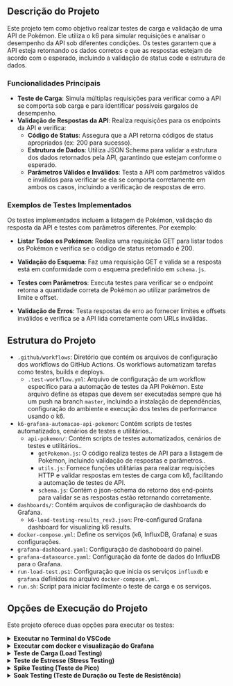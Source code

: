 ## Descrição do Projeto

Este projeto tem como objetivo realizar testes de carga e validação de uma API de Pokémon. Ele utiliza o k6 para simular requisições e analisar o desempenho da API sob diferentes condições. Os testes garantem que a API esteja retornando os dados corretos e que as respostas estejam de acordo com o esperado, incluindo a validação de status code e estrutura de dados.

### Funcionalidades Principais

- **Teste de Carga**: Simula múltiplas requisições para verificar como a API se comporta sob carga e para identificar possíveis gargalos de desempenho.
- **Validação de Respostas da API**: Realiza requisições para os endpoints da API e verifica:
  - **Código de Status**: Assegura que a API retorna códigos de status apropriados (ex: 200 para sucesso).
  - **Estrutura de Dados**: Utiliza JSON Schema para validar a estrutura dos dados retornados pela API, garantindo que estejam conforme o esperado.
  - **Parâmetros Válidos e Inválidos**: Testa a API com parâmetros válidos e inválidos para verificar se ela se comporta corretamente em ambos os casos, incluindo a verificação de respostas de erro.

### Exemplos de Testes Implementados

Os testes implementados incluem a listagem de Pokémon, validação da resposta da API e testes com parâmetros diferentes. Por exemplo:

- **Listar Todos os Pokémon**:
  Realiza uma requisição GET para listar todos os Pokémon e verifica se o código de status retornado é 200.

- **Validação do Esquema**:
  Faz uma requisição GET e valida se a resposta está em conformidade com o esquema predefinido em `schema.js`.

- **Testes com Parâmetros**:
  Executa testes para verificar se o endpoint retorna a quantidade correta de Pokémon ao utilizar parâmetros de limite e offset.

- **Validação de Erros**:
  Testa respostas de erro ao fornecer limites e offsets inválidos e verifica se a API lida corretamente com URLs inválidas.

## Estrutura do Projeto

- `.github/workflows`: Diretório que contém os arquivos de configuração dos workflows do GitHub Actions. Os workflows automatizam tarefas como testes, builds e deploys.
  - `.test-workflow.yml`: Arquivo de configuração de um workflow específico para a automação de testes da API Pokémon. Este arquivo define as etapas que devem ser executadas sempre que há um push na branch `master`, incluindo a instalação de dependências, configuração do ambiente e execução dos testes de performance usando o k6.
- `k6-grafana-automacao-api-pokemon`: Contém scripts de testes automatizados, cenários de testes e utilitários..
  - `api-pokemon/`: Contém scripts de testes automatizados, cenários de testes e utilitários..
    - `getPokemon.js`: O código realiza testes de API para a listagem de Pokémon, incluindo validação de respostas e parâmetros..
    - `utils.js`: Fornece funções utilitárias para realizar requisições HTTP e validar respostas em testes de carga com k6, facilitando a automação de testes de API.
    - `schema.js`: Contém o json-schema do retorno dos end-points para validar se as respostas estão retornando corretamente.
- `dashboards/`: Contém arquivos de configuração de dashboards do Grafana.
  - `k6-load-testing-results_rev3.json`: Pre-configured Grafana dashboard for visualizing k6 results.
- `docker-compose.yml`: Define os serviços (k6, InfluxDB, Grafana) e suas configurações.
- `grafana-dashboard.yaml`: Configuração de dashoboard do painel.
- `grafana-datasource.yaml`: Configuração da fonte de dados do InfluxDB para o Grafana.
- `run-load-test.ps1`: Configuração que inicia os serviços `influxdb` e `grafana` definidos no arquivo `docker-compose.yml`.
- `run.sh`: Script para iniciar facilmente o teste de carga e os serviços.

## Opções de Execução do Projeto

Este projeto oferece duas opções para executar os testes:

<details>
  <summary><strong>Executar no Terminal do VSCode</strong></summary>
Esta opção permite que você execute os testes diretamente no terminal do VSCode, sem a necessidade de subir o ambiente Docker.

### Pré-requisitos

1. **K6**: Certifique-se de que o K6 está instalado na sua máquina.

   - ([Instalar K6](https://dl.k6.io/msi/k6-latest-amd64.msi)) - Importante reiniciar a máquina após a instalação.

2. **Node.js**
   ([Instalar Node.js](https://nodejs.org/pt-br))

Siga os passos abaixo para rodar executar o projeto:

1. Clone o repositório:

   ```bash
   git clone https://github.com/gabrielpicagevicz/k6-grafana
   ```

2. Instale as dependências necessárias (se houver).

### Escolha como executar os testes

Você pode executar os testes de duas maneiras: individualmente ou em paralelo.

1. **Executar os testes individualmente**:

   - Utilize o seguinte comando:
     ```bash
     npm run exec-get-pokemons
     ```

2. **Executar todos os cenários em paralelo**:
   - Para executar todos os testes simultaneamente, utilize o comando abaixo. Este comando executará todos os testes que estão mapeados em `"scripts": {}` no `package.json`:
   `bash
    npm run exec-all-tests
     `
   </details>

<details>
  <summary><strong>Executar com docker e visualização do Grafana</strong></summary>
Esta opção permite que você suba o projeto em um ambiente Docker, utilizando o Grafana e o InfluxDB para coletar e visualizar os resultados dos testes de carga.

### Pré-requisitos

1. **Docker**: Certifique-se de que o Docker está instalado na sua máquina.
   - [Instalar Docker](https://docs.docker.com/get-docker/)

### Passos

1. **Clone o repositório**:

   ```bash
   git clone https://github.com/gabrielpicagevicz/k6-grafana
   ```

   Na sequência, acesse a pasta `.\k6-grafana-automacao-api-pokemon\ `

   ```bash
   cd .\k6-grafana-automacao-api-pokemon\
   ```

2. **Suba os serviços do InfluxDB e Grafana**:

   Execute o comando abaixo para iniciar os contêineres do InfluxDB e Grafana em segundo plano:

   ```bash
   docker-compose up -d influxdb grafana
   ```

3. **Execute os testes com o k6 grafana**:

   - Utilize o seguinte comando:

   ```bash
   docker-compose run k6 run /scripts/getPokemon.js
   ```

```bash
   em breve será possível executar paralelamente
```

1. **Acesse o Grafana**:

   Após a execução do teste, você pode visualizar os resultados no Grafana:

   - URL do Grafana: [http://localhost:3000/](http://localhost:3000/)
   </details>

<details>
  <summary><strong>Teste de Carga (Load Testing)</strong></summary>

Antes de implementar um teste de carga, devemos nos perguntar: o que significa desempenho no contexto de uma API? Isso influencia o tipo de teste que você deve implementar e pode significar que nem todos os cenários são necessários.

O **Teste de Carga (Load Testing)** avalia como um sistema se comporta sob uma carga esperada. O objetivo é garantir que a aplicação funcione corretamente quando várias solicitações são feitas simultaneamente.

É importante definir o tráfego normal da API e um tempo de resposta aceitável, pois você pode escrever cenários de teste para verificar se a API atende a esses critérios. Por exemplo, você pode testar com 10 usuários virtuais e verificar se as respostas estão abaixo de 200 milissegundos, executando esse teste por 5 minutos. Esse teste fornecerá uma indicação inicial de como sua API se comporta em condições normais.

### Exemplo de Teste de Carga (Load Testing)

```javascript
import http from "k6/http";
import { check, sleep } from "k6";

export const options = {
  vus: 10, // Número de usuários virtuais
  duration: "5m", // Duração do teste
  thresholds: {
    http_req_duration: ["p(95)<200"], // 95% das requisições devem ter duração abaixo de 200 milissegundos
  },
};

export default function () {
  const response = http.get("https://pokeapi.co/api/v2/pokemon");

  // Verifica se a resposta tem status 200
  check(response, {
    "status é 200": (r) => r.status === 200,
    "duração das respostas <= 200ms": (r) => r.timings.duration <= 200,
  });
  sleep(1); // Pausa de 1 segundo entre as requisições
}
```

Em uma aplicação real, pode haver momentos em que a aplicação recebe mais solicitações do que o normal, e você deseja saber como sua API se comportará nesse cenário. Você pode aumentar gradualmente a carga em sua API até determinados níveis e observar como o sistema responde. Para isso, você pode utilizar o conceito de estágios.

</details>

<details>
  <summary><strong>Teste de Estresse (Stress Testing)</strong></summary>

Neste tipo de teste, você deseja levar a API a um determinado nível para observar o que acontece. Pode ser necessário aumentar o tempo de resposta esperado ou até mesmo a porcentagem de respostas bem-sucedidas esperadas. A premissa é que, quando sua API está sob intenso estresse, o desempenho tende a se degradar. Portanto, o que você deseja avaliar é se o desempenho continua sendo aceitável sob essas condições extremas.

### Exemplo de Código

```javascript
import http from "k6/http";
import { check, sleep } from "k6";

export const options = {
  stages: [
    // Nível 1
    { duration: "1m", target: 100 }, // Aumenta gradualmente o número de VUs para 100 ao longo de 1 minuto.
    { duration: "2m", target: 100 }, // Mantém 100 VUs estáveis por 2 minutos.

    // Nível 2
    { duration: "1m", target: 200 }, // Aumenta gradualmente o número de VUs para 200 ao longo de 1 minuto.
    { duration: "2m", target: 200 }, // Mantém 200 VUs estáveis por 2 minutos.

    // Nível 3
    { duration: "1m", target: 500 }, // Aumenta gradualmente o número de VUs para 500 ao longo de 1 minuto.
    { duration: "2m", target: 500 }, // Mantém 500 VUs estáveis por 2 minutos.

    // Redução
    { duration: "1m", target: 0 }, // Diminui o número de VUs para 0 ao longo de 1 minuto, permitindo que o sistema retorne a um estado normal após o teste.
  ],
  thresholds: {
    http_req_duration: ["p(95)<200"], // 95% das requisições devem ter duração abaixo de 200 ms
  },
};

export default function () {
  const response = http.get("https://test.k6.io/");

  // Verifica se a resposta tem status 200
  check(response, {
    "status é 200": (r) => r.status === 200,
  });
}
```

</details>


<details>
  <summary><strong>Spike Testing (Teste de Pico)</strong></summary>

Vamos imaginar que você está construindo uma API para uma plataforma de venda de ingressos para shows. Durante eventos muito populares, você geralmente recebe volumes extremamente altos de solicitações em um curto período, seguido de uma queda abrupta nas requisições, uma vez que os ingressos se esgotam. Nesse cenário, o conceito de tráfego normal não se aplica, tornando inadequados tanto o teste de carga quanto o teste de estresse com uma aceleração lenta. O que você realmente precisa é de um **spike test**.

### O que é Spike Testing?

O spike test envolve começar com um número muito baixo de usuários virtuais e, em seguida, aumentar drasticamente esse número em um curto espaço de tempo. Após sustentar essa carga alta, você deve diminuir o número de VUs para simular o fim do pico.

### Exemplo de Código

```javascript
import http from 'k6/http';
import { check, sleep } from 'k6';

export const options = {
    stages: [
        // Aquecimento
        { duration: '30s', target: 100 }, // Aumenta para 100 VUs em 30 segundos

        // Pico
        { duration: '1m', target: 2000 }, // Aumenta para 2000 VUs em 1 minuto
        { duration: '10s', target: 2000 }, // Mantém 2000 VUs por 10 segundos
        { duration: '1m', target: 100 }, // Reduz para 100 VUs em 1 minuto
        { duration: '2m', target: 500 }, // Aumenta para 500 VUs em 2 minutos

        // Resfriamento
        { duration: '30s', target: 0 }, // Diminui para 0 VUs em 30 segundos
    ],
    thresholds: {
        http_req_duration: ['p(95)<200'], // 95% das requisições devem ter duração abaixo de 200 ms
    },
};

export default function () {
    const response = http.get('https://test.k6.io/'); // Substitua pela URL da sua API

    // Verifica se a resposta tem status 200
    check(response, {
        'status é 200': (r) => r.status === 200,
    });
}
```

</details>

<details>
  <summary><strong>Soak Testing (Teste de Duração ou Teste de Resistência)</strong></summary>

O **Soak Testing** é fundamental para detectar problemas que não aparecem em testes mais curtos. Por exemplo, se houver um vazamento de memória, o desempenho da sua API pode se degradar lentamente ao longo do tempo, e um teste de apenas alguns minutos não será suficiente para identificá-lo.

### Objetivo do Soak Testing

Esse tipo de teste deve ser executado por várias horas para garantir que sua API mantenha um tempo de resposta estável e um uso eficiente de recursos. Além de analisar os logs do k6 ao final do teste, é importante coletar métricas como uso de memória e uso de CPU. Isso proporciona uma visão clara de como sua API se comporta ao longo do tempo, permitindo identificar pontos fracos e áreas onde o sistema pode apresentar gargalos de desempenho. Esse cenário é especialmente relevante em arquiteturas de microserviços.

### Exemplo de Código

```javascript
import http from 'k6/http';
import { sleep } from 'k6';

// Definindo a quantidade de usuários virtuais e a duração do teste
export const options = {
    vus: 10, // Número de usuários virtuais
    duration: '1h', // Duração total do teste
};

export default function () {
    // Fazendo uma requisição para a API
    const res = http.get('https://api.exemplo.com/endpoint'); // Substitua pela URL da sua API

    // Verificando o status da resposta
    if (res.status !== 200) {
        console.error(`Erro: ${res.status}`);
    }

    // Pausa entre as requisições
    sleep(1); // Pausa de 1 segundo entre as requisições
}

```

</details>